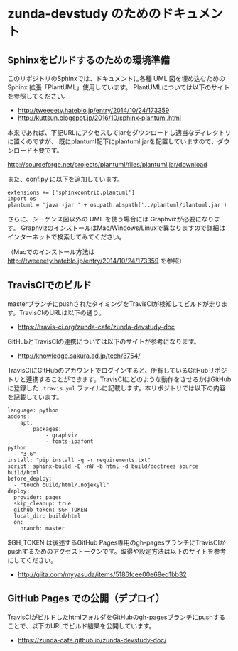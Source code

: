 # zunda-devstudy のためのドキュメント

## Sphinxをビルドするのための環境準備

このリポジトリのSphinxでは、ドキュメントに各種 UML 図を埋め込むための Sphinx 拡張「PlantUML」使用しています。
PlantUMLについては以下のサイトを参照してください。

* http://tweeeety.hateblo.jp/entry/2014/10/24/173359
* http://kuttsun.blogspot.jp/2016/10/sphinx-plantuml.html

本来であれば、下記URLにアクセスしてjarをダウンロードし適当なディレクトリに置くのですが、
既にplantuml配下にplantuml.jarを配置していますので、ダウンロード不要です。

http://sourceforge.net/projects/plantuml/files/plantuml.jar/download

また、conf.py に以下を追加しています。

    extensions += ['sphinxcontrib.plantuml']
    import os
    plantuml = 'java -jar ' + os.path.abspath('../plantuml/plantuml.jar')

さらに、シーケンス図以外の UML を使う場合には Graphvizが必要になります。
GraphvizのインストールはMac/Windows/Linuxで異なりますので詳細はインターネットで検索してみてください。

（Macでのインストール方法は http://tweeeety.hateblo.jp/entry/2014/10/24/173359 を参照）

## TravisCIでのビルド

masterブランチにpushされたタイミングをTravisCIが検知してビルドが走ります。TravisCIのURLは以下の通り。

* https://travis-ci.org/zunda-cafe/zunda-devstudy-doc

GitHubとTravisCIの連携については以下のサイトが参考になります。

* http://knowledge.sakura.ad.jp/tech/3754/

TravisCIにGitHubのアカウントでログインすると、所有しているGitHubリポジトリと連携することができます。TravisCIにどのような動作をさせるかはGitHubに登録した `.travis.yml` ファイルに記載します。本リポジトリでは以下の内容を記載しています。

    language: python
    addons:
        apt:
            packages:
                - graphviz
                - fonts-ipafont
    python:
      - "3.6"
    install: "pip install -q -r requirements.txt"
    script: sphinx-build -E -nW -b html -d build/doctrees source build/html
    before_deploy:
      - "touch build/html/.nojekyll"
    deploy:
      provider: pages
      skip_cleanup: true
      github_token: $GH_TOKEN
      local_dir: build/html
      on:
        branch: master

$GH_TOKEN は後述するGitHub Pages専用のgh-pagesブランチにTravisCIがpushするためのアクセストークンです。取得や設定方法は以下のサイトを参考にしてください。

* http://qiita.com/myyasuda/items/5186fcee00e68ed1bb32

## GitHub Pages での公開（デプロイ）

TravisCIがビルドしたhtmlフォルダをGitHubのgh-pagesブランチにpushすることで、以下のURLでビルド結果を公開しています。

* https://zunda-cafe.github.io/zunda-devstudy-doc/
